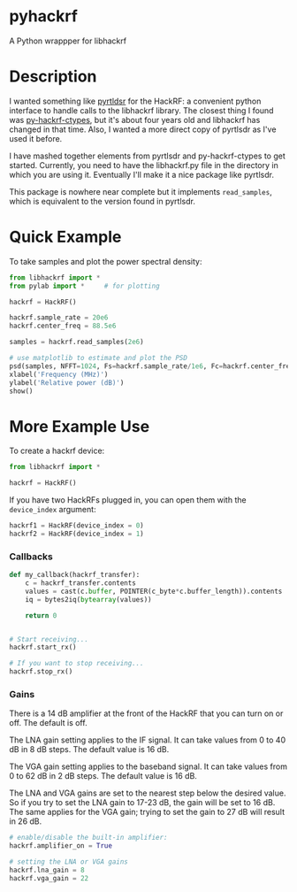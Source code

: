 # pyhackrf

A Python wrappper for libhackrf

# Description

I wanted something like [pyrtldsr](https://github.com/roger-/pyrtlsdr) for the HackRF: a convenient python interface to handle calls to the libhackrf library.
The closest thing I found was [py-hackrf-ctypes](https://github.com/wzyy2/py-hackrf-ctypes), but it's about four years old and libhackrf has changed in that time.
Also, I wanted a more direct copy of pyrtlsdr as I've used it before.

I have mashed together elements from pyrtlsdr and py-hackrf-ctypes to get started.
Currently, you need to have the libhackrf.py file in the directory in which you are using it.
Eventually I'll make it a nice package like pyrtlsdr.

This package is nowhere near complete but it implements `read_samples`, which is equivalent to the version found in pyrtlsdr.

# Quick Example

To take samples and plot the power spectral density:

```python
from libhackrf import *
from pylab import *     # for plotting

hackrf = HackRF()

hackrf.sample_rate = 20e6
hackrf.center_freq = 88.5e6

samples = hackrf.read_samples(2e6)

# use matplotlib to estimate and plot the PSD
psd(samples, NFFT=1024, Fs=hackrf.sample_rate/1e6, Fc=hackrf.center_freq/1e6)
xlabel('Frequency (MHz)')
ylabel('Relative power (dB)')
show()
```

# More Example Use

To create a hackrf device:

```python
from libhackrf import *

hackrf = HackRF()
```

If you have two HackRFs plugged in, you can open them with the `device_index` argument:

```python
hackrf1 = HackRF(device_index = 0)
hackrf2 = HackRF(device_index = 1)
```

### Callbacks

```python
def my_callback(hackrf_transfer):
    c = hackrf_transfer.contents
    values = cast(c.buffer, POINTER(c_byte*c.buffer_length)).contents
    iq = bytes2iq(bytearray(values))

    return 0


# Start receiving...
hackrf.start_rx()

# If you want to stop receiving...
hackrf.stop_rx()
```

### Gains

There is a 14 dB amplifier at the front of the HackRF that you can turn on or off.
The default is off.

The LNA gain setting applies to the IF signal.
It can take values from 0 to 40 dB in 8 dB steps.
The default value is 16 dB.

The VGA gain setting applies to the baseband signal.
It can take values from 0 to 62 dB in 2 dB steps.
The default value is 16 dB.

The LNA and VGA gains are set to the nearest step below the desired value.
So if you try to set the LNA gain to 17-23 dB, the gain will be set to 16 dB.
The same applies for the VGA gain; trying to set the gain to 27 dB will result in 26 dB.

```python
# enable/disable the built-in amplifier:
hackrf.amplifier_on = True

# setting the LNA or VGA gains
hackrf.lna_gain = 8
hackrf.vga_gain = 22

```



